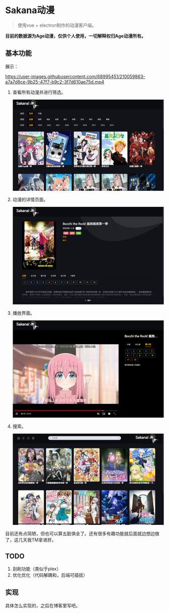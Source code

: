 # Sakana动漫

> 使用vue + electron制作的动漫客户端。

**目前的数据源为Age动漫，仅供个人使用，一切解释权归Age动漫所有。**

## 基本功能

展示：

https://user-images.githubusercontent.com/68995451/210059863-a7a7d8ce-9b25-47f7-b9c2-3f7d610ae75d.mp4

1. 查看所有动漫并进行筛选。

   ![image-20221230004713524](./display/image-20221230004713524.png)

2. 动漫的详情页面。

   ![image-20221230004839098](./display/image-20221230004839098.png)

3. 播放界面。

   ![image-20221230004940023](./display/image-20221230004940023.png)

4. 搜索。
   
   ![Snipaste_2022-12-30_18-23-27.jpg](./display/Snipaste_2022-12-30_18-23-27.jpg)

目前还有点简陋，但也可以算五脏俱全了。还有很多有趣功能就后面就边想边做了，这几天我TM拿肾肝。

## TODO

1. 刮削功能（类似于plex）
2. 优化优化（代码解耦和，后端可插拔）

## 实现

具体怎么实现的，之后在博客里写吧。

